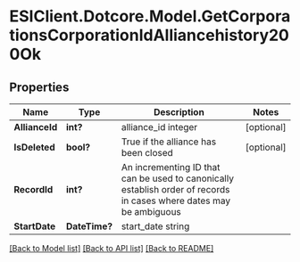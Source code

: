 # ESIClient.Dotcore.Model.GetCorporationsCorporationIdAlliancehistory200Ok
## Properties

Name | Type | Description | Notes
------------ | ------------- | ------------- | -------------
**AllianceId** | **int?** | alliance_id integer | [optional] 
**IsDeleted** | **bool?** | True if the alliance has been closed | [optional] 
**RecordId** | **int?** | An incrementing ID that can be used to canonically establish order of records in cases where dates may be ambiguous | 
**StartDate** | **DateTime?** | start_date string | 

[[Back to Model list]](../README.md#documentation-for-models) [[Back to API list]](../README.md#documentation-for-api-endpoints) [[Back to README]](../README.md)

